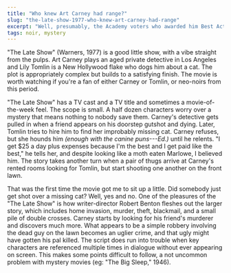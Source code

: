 ```yaml
---
title: "Who knew Art Carney had range?"
slug: "the-late-show-1977-who-knew-art-carney-had-range"
excerpt: "Well, presumably, the Academy voters who awarded him Best Actor knew, but did you know? If not, \"The Late Show\" (Warners, 1977) will demonstrate."
tags: noir, mystery
---
```


"The Late Show" (Warners, 1977) is a good little show, with a vibe straight from the pulps. Art Carney plays an aged private detective in Los Angeles and Lily Tomlin is a New Hollywood flake who dogs him about a cat. The plot is appropriately complex but builds to a satisfying finish. The movie is worth watching if you're a fan of either Carney or Tomlin, or neo-noirs from this period.

"The Late Show" has a TV cast and a TV title and sometimes a movie-of-the-week feel. The scope is small. A half dozen characters worry over a mystery that means nothing to nobody save them. Carney's detective gets pulled in when a friend appears on his doorstep gutshot and dying. Later, Tomlin tries to hire him to find her improbably missing cat. Carney refuses, but she hounds him _(enough with the canine puns---Ed.)_ until he relents. "I get $25 a day plus expenses because I'm the best and I get paid like the best," he tells her, and despite looking like a moth eaten Marlowe, I believed him. The story takes another turn when a pair of thugs arrive at Carney's rented rooms looking for Tomlin, but start shooting one another on the front lawn.

That was the first time the movie got me to sit up a little. Did somebody just get shot over a missing cat? Well, yes and no. One of the pleasures of the "The Late Show" is how writer-director Robert Benton fleshes out the larger story, which includes home invasion, murder, theft, blackmail, and a small pile of double crosses. Carney starts by looking for his friend's murderer and discovers much more. What appears to be a simple robbery involving the dead guy on the lawn becomes an uglier crime, and that ugly might have gotten his pal killed. The script does run into trouble when key characters are referenced multiple times in dialogue without ever appearing on screen. This makes some points difficult to follow, a not uncommon problem with mystery movies (eg: "The Big Sleep," 1946).
